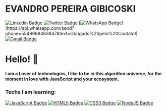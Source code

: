
# EVANDRO PEREIRA GIBICOSKI

[![Linkedin Badge](https://img.shields.io/badge/-LinkedIn-blue?style=flat-square&logo=Linkedin&logoColor=white&link=https://www.linkedin.com/in/gibifyofficial/)](https://www.linkedin.com/in/gibifyofficial/)
[![Twitter Badge](https://img.shields.io/badge/-Twitter-1ca0f1?style=flat-square&logo=Twitter&logoColor=white&link=https://www.twitter.com/gibify_official)](https://twitter.com/gibify_official)
[![WhatsApp Badge](https://img.shields.io/badge/-WhatsApp-4CA143?style=flat-square&logo=WhatsApp&logoColor=white&link=https://api.whatsapp.com/send?phone=5548998463847&text=Obrigado%20pelo%20Contato!)](https://api.whatsapp.com/send?phone=5548998463847&text=Obrigado%20pelo%20Contato!)
[![Gmail Badge](https://img.shields.io/badge/-Gmail-red?style=flat-square&logo=Gmail&logoColor=white&link=mailto:evandrogibicoski@gmail.com)](mailto:evandrogibicoski@gmail.com)

# Hello! 💜

#### I am a Lover of technologies, I like to be in this algorithm universe, for the moment in love with JavaScript and your ecosystem.
### Techs I am learning:

[![JavaScript Badge](https://img.shields.io/badge/-JavaScript-yellow?style=flat-square&logo=JavaScript&logoColor=white&link=https://www.w3schools.com/js/default.asp)](https://www.w3schools.com/js/default.asp)
[![HTML5 Badge](https://img.shields.io/badge/-HTML5-FF6600?style=flat-square&logo=HTML5&logoColor=white&link=https://www.w3schools.com/html/)](https://www.w3schools.com/html/)
[![CSS3 Badge](https://img.shields.io/badge/-CSS3-563d7c?style=flat-square&logo=CSS3&logoColor=white&link=https://www.w3schools.com/css/default.asp)](https://www.w3schools.com/css/default.asp)
[![NodeJS Badge](https://img.shields.io/badge/-NodeJS-026e00?style=flat-square&logo=NodeJS&logoColor=white&link=https://nodejs.org/en/)](https://nodejs.org/en/)


